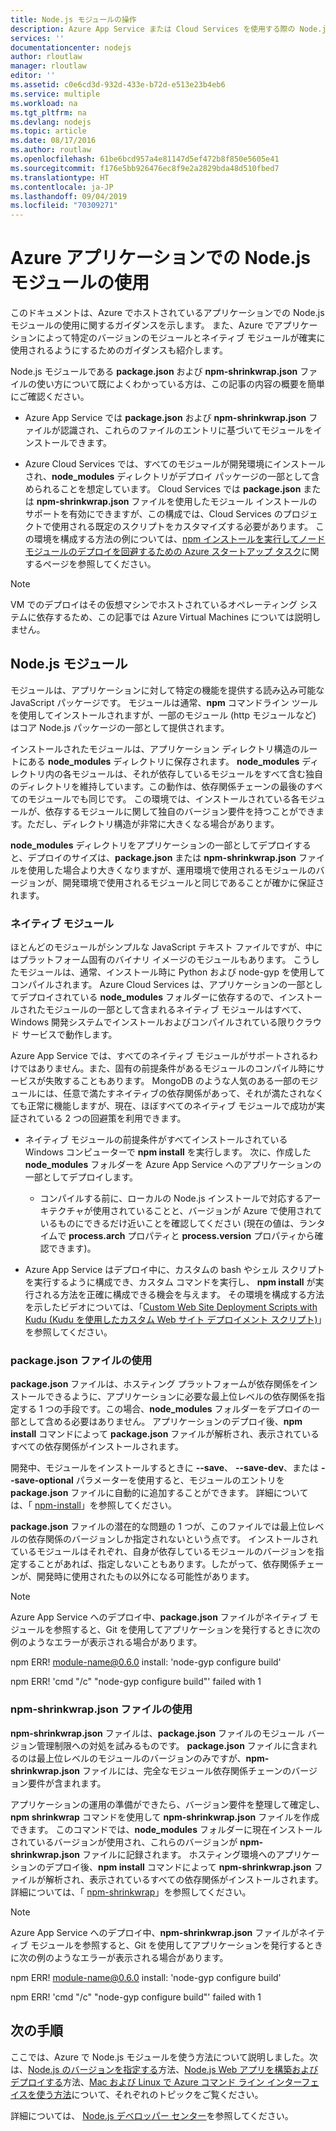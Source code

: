 ```yaml
---
title: Node.js モジュールの操作
description: Azure App Service または Cloud Services を使用する際の Node.js モジュールの使用方法について説明します。
services: ''
documentationcenter: nodejs
author: rloutlaw
manager: rloutlaw
editor: ''
ms.assetid: c0e6cd3d-932d-433e-b72d-e513e23b4eb6
ms.service: multiple
ms.workload: na
ms.tgt_pltfrm: na
ms.devlang: nodejs
ms.topic: article
ms.date: 08/17/2016
ms.author: routlaw
ms.openlocfilehash: 61be6bcd957a4e81147d5ef472b8f850e5605e41
ms.sourcegitcommit: f176e5bb926476ec8f9e2a2829bda48d510fbed7
ms.translationtype: HT
ms.contentlocale: ja-JP
ms.lasthandoff: 09/04/2019
ms.locfileid: "70309271"
---
```

# <a name="using-nodejs-modules-with-azure-applications"></a>Azure アプリケーションでの Node.js モジュールの使用
このドキュメントは、Azure でホストされているアプリケーションでの Node.js モジュールの使用に関するガイダンスを示します。 また、Azure でアプリケーションによって特定のバージョンのモジュールとネイティブ モジュールが確実に使用されるようにするためのガイダンスも紹介します。

Node.js モジュールである **package.json** および **npm-shrinkwrap.json** ファイルの使い方について既によくわかっている方は、この記事の内容の概要を簡単にご確認ください。

* Azure App Service では **package.json** および **npm-shrinkwrap.json** ファイルが認識され、これらのファイルのエントリに基づいてモジュールをインストールできます。

* Azure Cloud Services では、すべてのモジュールが開発環境にインストールされ、**node\_modules** ディレクトリがデプロイ パッケージの一部として含められることを想定しています。 Cloud Services では **package.json** または **npm-shrinkwrap.json** ファイルを使用したモジュール インストールのサポートを有効にできますが、この構成では、Cloud Services のプロジェクトで使用される既定のスクリプトをカスタマイズする必要があります。 この環境を構成する方法の例については、[npm インストールを実行してノード モジュールのデプロイを回避するための Azure スタートアップ タスク](https://github.com/woloski/nodeonazure-blog/blob/master/articles/startup-task-to-run-npm-in-azure.markdown)に関するページを参照してください。

> [!NOTE]
> VM でのデプロイはその仮想マシンでホストされているオペレーティング システムに依存するため、この記事では Azure Virtual Machines については説明しません。
> 
> 

## <a name="nodejs-modules"></a>Node.js モジュール
モジュールは、アプリケーションに対して特定の機能を提供する読み込み可能な JavaScript パッケージです。 モジュールは通常、**npm** コマンドライン ツールを使用してインストールされますが、一部のモジュール (http モジュールなど) はコア Node.js パッケージの一部として提供されます。

インストールされたモジュールは、アプリケーション ディレクトリ構造のルートにある **node\_modules** ディレクトリに保存されます。 **node\_modules** ディレクトリ内の各モジュールは、それが依存しているモジュールをすべて含む独自のディレクトリを維持しています。この動作は、依存関係チェーンの最後のすべてのモジュールでも同じです。 この環境では、インストールされている各モジュールが、依存するモジュールに関して独自のバージョン要件を持つことができます。ただし、ディレクトリ構造が非常に大きくなる場合があります。

**node\_modules** ディレクトリをアプリケーションの一部としてデプロイすると、デプロイのサイズは、**package.json** または **npm-shrinkwrap.json** ファイルを使用した場合より大きくなりますが、運用環境で使用されるモジュールのバージョンが、開発環境で使用されるモジュールと同じであることが確かに保証されます。

### <a name="native-modules"></a>ネイティブ モジュール
ほとんどのモジュールがシンプルな JavaScript テキスト ファイルですが、中にはプラットフォーム固有のバイナリ イメージのモジュールもあります。 こうしたモジュールは、通常、インストール時に Python および node-gyp を使用してコンパイルされます。 Azure Cloud Services は、アプリケーションの一部としてデプロイされている **node\_modules** フォルダーに依存するので、インストールされたモジュールの一部として含まれるネイティブ モジュールはすべて、Windows 開発システムでインストールおよびコンパイルされている限りクラウド サービスで動作します。

Azure App Service では、すべてのネイティブ モジュールがサポートされるわけではありません。また、固有の前提条件があるモジュールのコンパイル時にサービスが失敗することもあります。 MongoDB のような人気のある一部のモジュールには、任意で満たすネイティブの依存関係があって、それが満たされなくても正常に機能しますが、現在、ほぼすべてのネイティブ モジュールで成功が実証されている 2 つの回避策を利用できます。

* ネイティブ モジュールの前提条件がすべてインストールされている Windows コンピューターで **npm install** を実行します。 次に、作成した **node\_modules** フォルダーを Azure App Service へのアプリケーションの一部としてデプロイします。

  * コンパイルする前に、ローカルの Node.js インストールで対応するアーキテクチャが使用されていることと、バージョンが Azure で使用されているものにできるだけ近いことを確認してください (現在の値は、ランタイムで **process.arch** プロパティと **process.version** プロパティから確認できます)。

* Azure App Service はデプロイ中に、カスタムの bash やシェル スクリプトを実行するように構成でき、カスタム コマンドを実行し、 **npm install** が実行される方法を正確に構成できる機会を与えます。 その環境を構成する方法を示したビデオについては、「[Custom Web Site Deployment Scripts with Kudu (Kudu を使用したカスタム Web サイト デプロイメント スクリプト)](https://azure.microsoft.com/resources/videos/custom-web-site-deployment-scripts-with-kudu/)」を参照してください。

### <a name="using-a-packagejson-file"></a>package.json ファイルの使用

**package.json** ファイルは、ホスティング プラットフォームが依存関係をインストールできるように、アプリケーションに必要な最上位レベルの依存関係を指定する 1 つの手段です。この場合、**node\_modules** フォルダーをデプロイの一部として含める必要はありません。 アプリケーションのデプロイ後、**npm install** コマンドによって **package.json** ファイルが解析され、表示されているすべての依存関係がインストールされます。

開発中、モジュールをインストールするときに **--save**、 **--save-dev**、または **--save-optional** パラメーターを使用すると、モジュールのエントリを **package.json** ファイルに自動的に追加することができます。 詳細については、「 [npm-install](https://docs.npmjs.com/cli/install)」を参照してください。

**package.json** ファイルの潜在的な問題の 1 つが、このファイルでは最上位レベルの依存関係のバージョンしか指定されないという点です。 インストールされているモジュールはそれぞれ、自身が依存しているモジュールのバージョンを指定することがあれば、指定しないこともあります。したがって、依存関係チェーンが、開発時に使用されたもの以外になる可能性があります。

> [!NOTE]
> Azure App Service へのデプロイ中、<b>package.json</b> ファイルがネイティブ モジュールを参照すると、Git を使用してアプリケーションを発行するときに次の例のようなエラーが表示される場合があります。
> 
> npm ERR! module-name@0.6.0 install: 'node-gyp configure build'
> 
> npm ERR! 'cmd "/c" "node-gyp configure build"' failed with 1
> 
> 

### <a name="using-a-npm-shrinkwrapjson-file"></a>npm-shrinkwrap.json ファイルの使用
**npm-shrinkwrap.json** ファイルは、**package.json** ファイルのモジュール バージョン管理制限への対処を試みるものです。 **package.json** ファイルに含まれるのは最上位レベルのモジュールのバージョンのみですが、**npm-shrinkwrap.json** ファイルには、完全なモジュール依存関係チェーンのバージョン要件が含まれます。

アプリケーションの運用の準備ができたら、バージョン要件を整理して確定し、**npm shrinkwrap** コマンドを使用して **npm-shrinkwrap.json** ファイルを作成できます。 このコマンドでは、**node\_modules** フォルダーに現在インストールされているバージョンが使用され、これらのバージョンが **npm-shrinkwrap.json** ファイルに記録されます。 ホスティング環境へのアプリケーションのデプロイ後、**npm install** コマンドによって **npm-shrinkwrap.json** ファイルが解析され、表示されているすべての依存関係がインストールされます。 詳細については、「 [npm-shrinkwrap](https://docs.npmjs.com/cli/shrinkwrap)」を参照してください。

> [!NOTE]
> Azure App Service へのデプロイ中、<b>npm-shrinkwrap.json</b> ファイルがネイティブ モジュールを参照すると、Git を使用してアプリケーションを発行するときに次の例のようなエラーが表示される場合があります。
> 
> npm ERR! module-name@0.6.0 install: 'node-gyp configure build'
> 
> npm ERR! 'cmd "/c" "node-gyp configure build"' failed with 1
> 
> 

## <a name="next-steps"></a>次の手順
ここでは、Azure で Node.js モジュールを使う方法について説明しました。次は、[Node.js のバージョンを指定する](https://github.com/squillace/staging/blob/master/articles/nodejs-specify-node-version-azure-apps.md)方法、[Node.js Web アプリを構築およびデプロイする](app-service/app-service-web-get-started-nodejs.md)方法、[Mac および Linux で Azure コマンド ライン インターフェイスを使う方法](https://azure.microsoft.com/blog/using-windows-azure-with-the-command-line-tools-for-mac-and-linux/)について、それぞれのトピックをご覧ください。

詳細については、 [Node.js デベロッパー センター](/azure/javascript/)を参照してください。

[specify the Node.js version]: nodejs-specify-node-version-azure-apps.md
[How to use the Azure Command-Line Interface for Mac and Linux]:cli-install-nodejs.md
[Custom Website Deployment Scripts with Kudu]: https://channel9.msdn.com/Shows/Azure-Friday/Custom-Web-Site-Deployment-Scripts-with-Kudu-with-David-Ebbo
